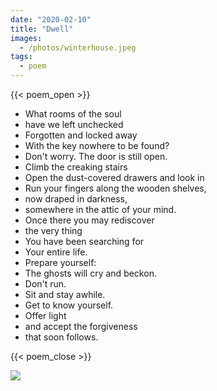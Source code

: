```yaml
---
date: "2020-02-10"
title: "Dwell"
images:
  - /photos/winterhouse.jpeg
tags:
  - poem
---
```


{{< poem_open >}}

* What rooms of the soul
* have we left unchecked
* Forgotten and locked away
* With the key nowhere to be found?
* Don't worry. The door is still open.
* Climb the creaking stairs
* Open the dust-covered drawers and look in
* Run your fingers along the wooden shelves, 
* now draped in darkness,
* somewhere in the attic of your mind.
* Once there you may rediscover
* the very thing 
* You have been searching for
* Your entire life.
* Prepare yourself: 
* The ghosts will cry and beckon.
* Don't run.
* Sit and stay awhile.
* Get to know yourself.
* Offer light
* and accept the forgiveness
* that soon follows.

{{< poem_close >}}

![](/photos/winterhouse.jpeg)